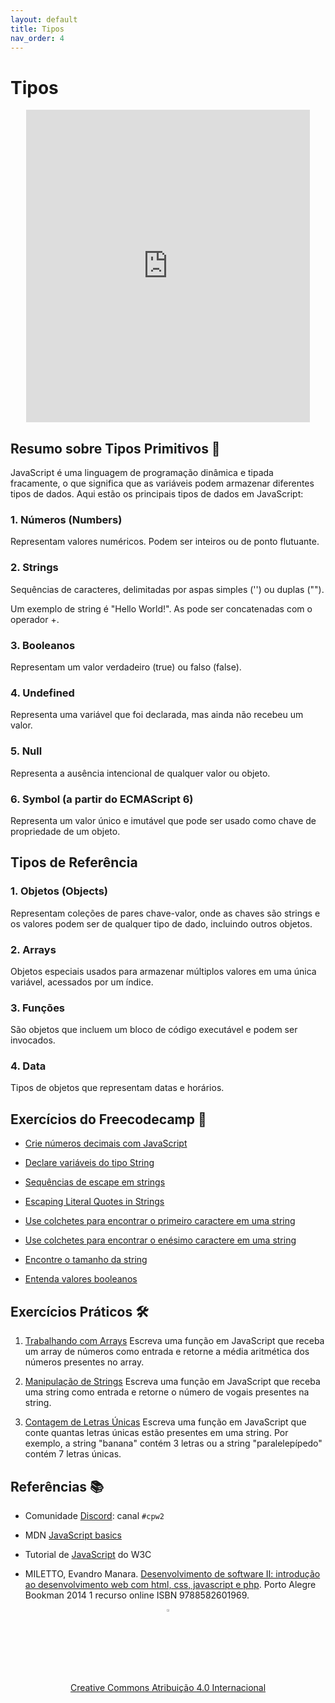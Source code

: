 ```yaml
---
layout: default
title: Tipos
nav_order: 4
---
```


# Tipos

<center>
<iframe src="https://cpw2.rpmhub.dev/tipos/slides/index.html#/" title="Tipos" width="90%" height="500" style="border:none;"></iframe>
</center>

## Resumo sobre Tipos Primitivos 📝

JavaScript é uma linguagem de programação dinâmica e tipada fracamente, o que
significa que as variáveis podem armazenar diferentes tipos de dados. Aqui estão
os principais tipos de dados em JavaScript:

### 1. Números (Numbers)

Representam valores numéricos. Podem ser inteiros ou de ponto flutuante.

### 2. Strings

Sequências de caracteres, delimitadas por aspas simples ('') ou duplas ("").

Um exemplo de string é "Hello World!". As pode ser concatenadas com o operador +.

### 3. Booleanos

Representam um valor verdadeiro (true) ou falso (false).

### 4. Undefined

Representa uma variável que foi declarada, mas ainda não recebeu um valor.

### 5. Null

Representa a ausência intencional de qualquer valor ou objeto.

### 6. Symbol (a partir do ECMAScript 6)

Representa um valor único e imutável que pode ser usado como chave de
propriedade de um objeto.

## Tipos de Referência

### 1. Objetos (Objects)

Representam coleções de pares chave-valor, onde as chaves são strings e os
valores podem ser de qualquer tipo de dado, incluindo outros objetos.

### 2. Arrays

Objetos especiais usados para armazenar múltiplos valores em uma única variável,
acessados por um índice.

### 3. Funções

São objetos que incluem um bloco de código executável e podem ser invocados.

### 4. Data

Tipos de objetos que representam datas e horários.

## Exercícios do Freecodecamp 🎯

* [Crie números decimais com JavaScript](https://www.freecodecamp.org/learn/javascript-algorithms-and-data-structures/basic-javascript/create-decimal-numbers-with-javascript)

* [Declare variáveis do tipo String](https://www.freecodecamp.org/learn/javascript-algorithms-and-data-structures/basic-javascript/declare-string-variables)

* [Sequências de escape em strings](https://www.freecodecamp.org/learn/javascript-algorithms-and-data-structures/basic-javascript/escape-sequences-in-strings)

* [Escaping Literal Quotes in Strings](https://www.freecodecamp.org/learn/javascript-algorithms-and-data-structures/basic-javascript/escaping-literal-quotes-in-strings)

* [Use colchetes para encontrar o primeiro caractere em uma string](https://www.freecodecamp.org/learn/javascript-algorithms-and-data-structures/basic-javascript/use-bracket-notation-to-find-the-first-character-in-a-string)

* [Use colchetes para encontrar o enésimo caractere em uma string](https://www.freecodecamp.org/learn/javascript-algorithms-and-data-structures/basic-javascript/use-bracket-notation-to-find-the-nth-to-last-character-in-a-string)

* [Encontre o tamanho da string](https://www.freecodecamp.org/learn/javascript-algorithms-and-data-structures/basic-javascript/find-the-length-of-a-string)

* [Entenda valores booleanos](https://www.freecodecamp.org/learn/javascript-algorithms-and-data-structures/basic-javascript/understanding-boolean-values)

## Exercícios Práticos 🛠

1. [Trabalhando com Arrays](https://jsfiddle.net/prestesmachado/8Lkbcjre/)
    Escreva uma função em JavaScript que receba um array de números como entrada
    e retorne a média aritmética dos números presentes no array.

2. [Manipulação de Strings](https://jsfiddle.net/prestesmachado/75zfLcxn/5/)
    Escreva uma função em JavaScript que receba uma string como entrada e
    retorne o número de vogais presentes na string.

3. [Contagem de Letras Únicas](https://jsfiddle.net/prestesmachado/8Lkbcjre/4/)
    Escreva uma função em JavaScript que conte quantas letras únicas estão
    presentes em uma string. Por exemplo, a string "banana" contém 3 letras
    ou a string "paralelepípedo" contém 7 letras únicas.

## Referências 📚

* Comunidade [Discord](https://discord.com/invite/C29cqvm): canal `#cpw2`

* MDN [JavaScript basics](https://developer.mozilla.org/en-US/docs/Learn/Getting_started_with_the_web/JavaScript_basics)

* Tutorial de [JavaScript](http://www.w3schools.com/js) do W3C

* MILETTO, Evandro Manara. [Desenvolvimento de software II: introdução ao desenvolvimento web com html, css, javascript e php](https://biblioteca.ifrs.edu.br/pergamum_ifrs/biblioteca_s/acesso_login.php?cod_acervo_acessibilidade=5020682&acesso=aHR0cHM6Ly9pbnRlZ3JhZGEubWluaGFiaWJsaW90ZWNhLmNvbS5ici9ib29rcy85Nzg4NTgyNjAxOTY5&label=acesso%20restrito). Porto Alegre Bookman 2014 1 recurso online ISBN 9788582601969.

<center>
<a href="https://github.com/rodrigoprestesmachado" target="blanck"><img src="../imgs/logo.png" alt="Rodrigo Prestes Machado" width="3%" height="3%" border=0 style="border:0; text-decoration:none; outline:none"></a><br/>
<a rel="license" href="http://creativecommons.org/licenses/by/4.0/">Creative Commons Atribuição 4.0 Internacional</a>